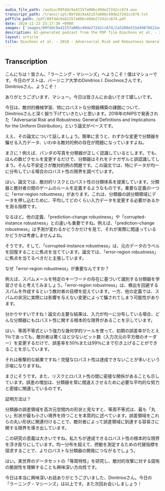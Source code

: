 ```yaml
---
audio_file_path: /audio/89fddc9a42157a08bc49de27242cc674.wav
transcript_path: /transcript/89fddc9a42157a08bc49de27242cc674.txt
pdffile_path: /pdf/89fddc9a42157a08bc49de27242cc674.pdf
date: 2024-11-23 23:17:39 +0900
images: ['images/89fddc9a42157a08bc49de27242cc674/2a5208e531d49876621e4f6e236b39c5d2bae0cef07e947a78a4e37816a0f3b8.jpg', 'images/89fddc9a42157a08bc49de27242cc674/e1216c010caa465260eeacd862afba52ba80f16fc0123d974d32a762d60b30d7.jpg', 'images/89fddc9a42157a08bc49de27242cc674/dc5f51a4a760310f61071702373a22094dd2f48473d7bc304ebaf3e2aa5449a4.jpg', 'images/89fddc9a42157a08bc49de27242cc674/6b2fa112e1760279c87a9879fea44b17da9b49fdeea52c980d2bd12685008ef1.jpg', 'images/89fddc9a42157a08bc49de27242cc674/3474ef74d85729b948a1ca39970b1087c0c129b20046ccb79f60370562a78e3d.jpg', 'images/89fddc9a42157a08bc49de27242cc674/9e25c013eb9bd51e866f406fec283e6bbe6b67641ec4acecd9bbdb0ae04f1dfc.jpg', 'images/89fddc9a42157a08bc49de27242cc674/44958b7b46d1e3200f30c93c59dd15cf895fdcb708604ebf84f6e555ef37fc09.jpg']
description: AI-generated podcast from the PDF file Diochnos et al. - 2018 - Adversarial Risk and Robustness General Definitio_JP / 89fddc9a42157a08bc49de27242cc674
layout: article
title: Diochnos et al. - 2018 - Adversarial Risk and Robustness General Definitio_JP
---
```


## Transcription
こんにちは！皆さん、「ラーニング・マシーンズ」へようこそ！僕はマシューです。今日のゲストは、バージニア大学のDimitrios I. Diochnosさんです。Dimitriosさん、ようこそ！

ありがとうございます、マシュー。今日は皆さんにお会いできて嬉しいです。

今日は、敵対的機械学習、特にロバストな分類器構築の課題について、Dimitriosさんと深く掘り下げていきたいと思います。2018年のNIPSで発表された「Adversarial Risk and Robustness: General Definitions and Implications for the Uniform Distribution」という論文がベースです。

ええ、その論文について話しましょう。簡単に言うと、わずかな変更で分類器を騙せる入力データ、いわゆる敵対的例の存在が問題になっていますよね。

まさに！例えば、パンダの写真を分類器が正しく認識しているとします。でも、ほんの数ピクセルを変更するだけで、分類器はそれをテナガザルと誤認識してしまう。そんな不安定さが敵対的例の問題です。この論文では、特にデータが均一に分布している場合のロバスト性の限界を調べています。

はい。論文では、敵対的リスクとロバスト性の分類体系を提案しています。分類器と敵対者の間のゲームのルールを定義するようなものです。重要な定義の一つに「error-region robustness」があります。これは、分類器の誤分類領域にデータを押し込むために、平均してどのくらい入力データを変更する必要があるかを測る指標です。

なるほど。他の定義、「prediction-change robustness」や「corrupted-instance robustness」との違いも重要ですね。例えば、「prediction-change robustness」は予測が変わるかどうかだけを見て、それが実際に間違っているかどうかは考慮しませんよね。

そうです。そして、「corrupted-instance robustness」は、元のデータのラベルを回復することに焦点を当てています。論文では、「error-region robustness」に焦点を当てるべきだと主張しています。

なぜ「error-region robustness」が重要なんですか？

例えば、スパムメールを特定のキーワードの存在に基づいて識別する分類器を学習させると考えてみましょう。「error-region robustness」は、検出を回避するスパムを作成するという敵対者の目標を捉えています。一方、他の定義では、スパムの状況に実際には影響を与えない変更によって騙されてしまう可能性があります。

分かりやすいですね！論文の主要な結果は、入力が均一に分布している場合、どんな分類器にもロバスト性に関する根本的な限界があることを示しています。

はい、等周不等式という強力な幾何学的ツールを使って、初期の誤差率がたとえ1％であっても、敵対者は驚くほど少ないビット数（入力次元の平方根のオーダー）を変更するだけで、誤差率を50％または99％にまで引き上げることができることを示しています。

それは衝撃的な結果ですね！完璧なロバスト性は達成できないことが多いという示唆になりますね。

まさにそうです。また、リスクとロバスト性の間に密接な関係があることも示しています。誤差の増加は、分類器を常に間違えさせるために必要な平均的な努力と密接に関連しているのです。

証明方法は？

分類器の誤差領域を高次元空間内の形状と見なすと、等周不等式は、最も「丸い」形状が最も小さい境界を持つことを本質的に述べています。誤差領域をこれらの丸い形状に関連付けることで、敵対者によって誤差領域に到達する容易さに関する限界を導き出しています。

この研究の意義は大きいですね。私たちが達成できるロバスト性の根本的な限界を浮き彫りにしています。均一分布を超えて、摂動を測定するための代替指標を探求することで、よりロバストな分類器の開発につながるでしょう。

はい。実世界のデータセットの「等周特性」を研究し、敵対的攻撃に対する固有の脆弱性を理解することも興味深い方向性です。

今日は本当に興味深いお話ありがとうございました、Dimitriosさん。今日の「ラーニング・マシーンズ」は以上です。また次回お会いしましょう！





